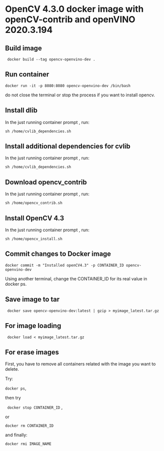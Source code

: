 # OpenCV 4.3.0 docker image with openCV-contrib and openVINO 2020.3.194

## Build image

` docker build --tag opencv-openvino-dev .`

## Run container

`docker run -it -p 8080:8080 opencv-openvino-dev /bin/bash`

do not close the terminal or stop the process if you want to install opencv.

## Install dlib 

In the just running container prompt , run:

`sh /home/cvlib_dependencies.sh `

## Install additional dependencies for cvlib

In the just running container prompt , run:

`sh /home/cvlib_dependencies.sh `

## Download opencv_contrib

In the just running container prompt , run:

` sh /home/opencv_contrib.sh `

## Install OpenCV 4.3

In the just running container prompt , run:

`sh /home/opencv_install.sh `


## Commit changes to Docker image 

`docker commit -m "Installed openCV4.3" -p CONTAINER_ID opencv-openvino-dev`

Using another terminal, change the CONTAINER_ID for its real value in docker ps.



## Save image to tar 

` docker save opencv-openvino-dev:latest | gzip > myimage_latest.tar.gz` 



## For image loading

` docker load < myimage_latest.tar.gz` 



## For erase images

First, you have to remove all containers related with the image you want to delete.

Try:

 `docker ps`,

then try

` docker stop CONTAINER_ID` ,

or 

`docker rm CONTAINER_ID`

and finally:

`docker rmi IMAGE_NAME` 